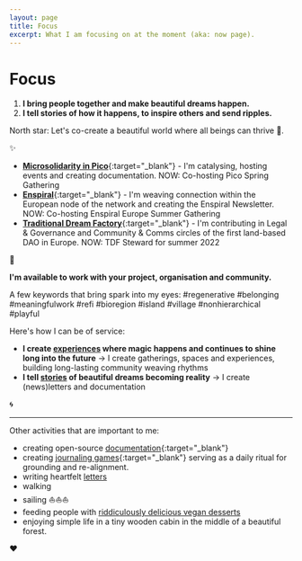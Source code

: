 ```yaml
---
layout: page
title: Focus
excerpt: What I am focusing on at the moment (aka: now page).
---
```

# Focus
1. **I bring people together and make beautiful dreams happen.**
2. **I tell stories of how it happens, to inspire others and send ripples.** 

North star: Let's co-create a beautiful world where all beings can thrive 🌳.

<p>✨</p>

- [**Microsolidarity in Pico**](https://pico.microsolidarity.cc){:target="_blank"} - I'm catalysing, hosting events and creating documentation. NOW: Co-hosting Pico Spring Gathering
- [**Enspiral**](https://enspiral.com){:target="_blank"} - I'm weaving connection within the European node of the network and creating the Enspiral Newsletter. NOW: Co-hosting Enspiral Europe Summer Gathering
- [**Traditional Dream Factory**](https://traditionaldreamfactory.com){:target="_blank"} - I'm contributing in Legal & Governance and Community & Comms circles of the first land-based DAO in Europe. NOW: TDF Steward for summer 2022

<p>🌳</p>

**I'm available to work with your project, organisation and community.**

A few keywords that bring spark into my eyes: #regenerative #belonging #meaningfulwork #refi #bioregion #island #village #nonhierarchical #playful

Here's how I can be of service:

- **I create [experiences](/experiences) where magic happens and continues to shine long into the future** -> I create gatherings, spaces and experiences, building long-lasting community weaving rhythms
- **I tell [stories](/storytelling-documentation) of beautiful dreams becoming reality** -> I create (news)letters and documentation

<p>🌀 </p>
<hr>
<p></p>

Other activities that are important to me:

- creating open-source [documentation](/tag/documentation/){:target="_blank"}
- creating [journaling games](https://journalsmarter.com){:target="_blank"} serving as a daily ritual for grounding and re-alignment. 
- writing heartfelt [letters](letters.md)
- walking
- sailing ⛵️⛵️⛵️
- feeding people with [riddiculously delicious vegan desserts](/tag/nomz)
- enjoying simple life in a tiny wooden cabin in the middle of a beautiful forest.

♥